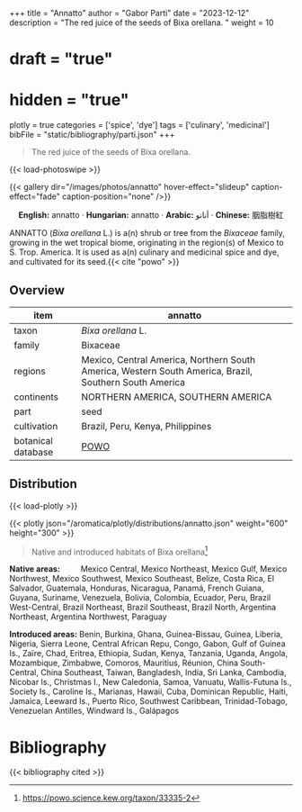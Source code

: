 +++
title = "Annatto"
author = "Gabor Parti"
date = "2023-12-12"
description = "The red juice of the seeds of Bixa orellana. "
weight = 10
# draft = "true"
# hidden = "true"
plotly = true
categories = ['spice', 'dye']
tags = ['culinary', 'medicinal']
bibFile = "static/bibliography/parti.json"
+++

>The red juice of the seeds of Bixa orellana.  [<i class="fab fa-wikipedia-w"></i>](https://en.wikipedia.org/wiki/Annatto)

{{< load-photoswipe >}}

{{< gallery dir="/images/photos/annatto" hover-effect="slideup" caption-effect="fade" caption-position="none" />}}

<center>

**English:** annatto · **Hungarian:** annatto · **Arabic:** <span class="arabic-text" dir="rtl">أناتو</span> · **Chinese:** <span class="traditional-chinese-text">胭脂樹紅</span>

</center>

ANNATTO (*Bixa orellana* L.) is a(n) shrub or tree from the *Bixaceae* family, growing in the wet tropical biome, originating in the region(s) of Mexico to S. Trop. America. It is used as a(n) culinary and medicinal spice and dye, and cultivated for its seed.{{< cite "powo" >}}

## Overview

|       item       |                                                annatto                                               |
|------------------|------------------------------------------------------------------------------------------------------|
|       taxon      |                                          *Bixa orellana* L.                                          |
|      family      |                                               Bixaceae                                               |
|      regions     |Mexico, Central America, Northern South America, Western South America, Brazil, Southern South America|
|    continents    |                                  NORTHERN AMERICA, SOUTHERN AMERICA                                  |
|       part       |                                                 seed                                                 |
|    cultivation   |                                   Brazil, Peru, Kenya, Philippines                                   |
|botanical database|                          [POWO](https://powo.science.kew.org/taxon/33335-2)                          |



## Distribution

{{< load-plotly >}}

{{< plotly json="/aromatica/plotly/distributions/annatto.json" weight="600" height="300" >}}

>Native and introduced habitats of Bixa orellana[^powo]

[^powo]: https://powo.science.kew.org/taxon/33335-2

<p style="text-align:left;">

**Native areas:** &ensp; &ensp; &ensp; Mexico Central, Mexico Northeast, Mexico Gulf, Mexico Northwest, Mexico Southwest, Mexico Southeast, Belize, Costa Rica, El Salvador, Guatemala, Honduras, Nicaragua, Panamá, French Guiana, Guyana, Suriname, Venezuela, Bolivia, Colombia, Ecuador, Peru, Brazil West-Central, Brazil Northeast, Brazil Southeast, Brazil North, Argentina Northeast, Argentina Northwest, Paraguay

**Introduced areas:** Benin, Burkina, Ghana, Guinea-Bissau, Guinea, Liberia, Nigeria, Sierra Leone, Central African Repu, Congo, Gabon, Gulf of Guinea Is., Zaïre, Chad, Eritrea, Ethiopia, Sudan, Kenya, Tanzania, Uganda, Angola, Mozambique, Zimbabwe, Comoros, Mauritius, Réunion, China South-Central, China Southeast, Taiwan, Bangladesh, India, Sri Lanka, Cambodia, Nicobar Is., Christmas I., New Caledonia, Samoa, Vanuatu, Wallis-Futuna Is., Society Is., Caroline Is., Marianas, Hawaii, Cuba, Dominican Republic, Haiti, Jamaica, Leeward Is., Puerto Rico, Southwest Caribbean, Trinidad-Tobago, Venezuelan Antilles, Windward Is., Galápagos

</p>



# Bibliography

{{< bibliography cited >}}

